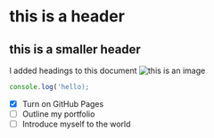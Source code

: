 # this is a header
## this is a smaller header


I added headings to this document
![this is an image](https://pilchbarnet.com/rebrand/wp-content/uploads/2022/02/MRC_thumbjpg.jpg)

``` javascript
console.log('hello);
```

- [x] Turn on GitHub Pages
- [ ] Outline my portfolio
- [ ] Introduce myself to the world
